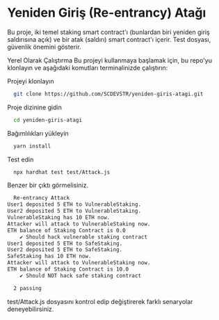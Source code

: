 # Yeniden Giriş (Re-entrancy) Atağı
Bu proje, iki temel staking smart contract'ı (bunlardan biri yeniden giriş saldırısına açık) ve bir atak (saldırı) smart contract'ı içerir. Test dosyası, güvenlik önemini gösterir.

<!---Bu proje [bu makalede](https://scdevstr.substack.com/p/re-entrancy-yeniden-giris-atag) (Türkçe) kullanılmak üzere geliştirilmiştir.-->
Yerel Olarak Çalıştırma
Bu projeyi kullanmaya başlamak için, bu repo'yu klonlayın ve aşağıdaki komutları terminalinizde çalıştırın:

Projeyi klonlayın
```bash
  git clone https://github.com/SCDEVSTR/yeniden-giris-atagi.git
```

Proje dizinine gidin
```bash
  cd yeniden-giris-atagi
```

Bağımlılıkları yükleyin
```bash
  yarn install
```

Test edin
```bash
  npx hardhat test test/Attack.js
```
Benzer bir çıktı görmelisiniz.

```bash
  Re-entrancy Attack
User1 deposited 5 ETH to VulnerableStaking.
User2 deposited 5 ETH to VulnerableStaking.
VulnerableStaking has 10 ETH now.
Attacker will attack to VulnerableStaking now.
ETH balance of Staking Contract is 0.0
    ✔ Should hack vulnerable staking contract
User1 deposited 5 ETH to SafeStaking.
User2 deposited 5 ETH to SafeStaking.
SafeStaking has 10 ETH now.
Attacker will attack to VulnerableStaking now.
ETH balance of Staking Contract is 10.0
    ✔ Should NOT hack safe staking contract

  2 passing
  ```

test/Attack.js dosyasını kontrol edip değiştirerek farklı senaryolar deneyebilirsiniz.




